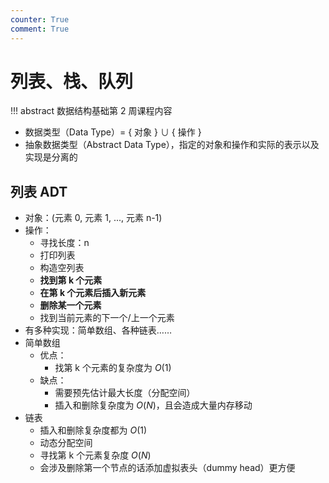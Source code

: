 ```yaml
---
counter: True
comment: True
---
```


# 列表、栈、队列

!!! abstract
    数据结构基础第 2 周课程内容

- 数据类型（Data Type）= { 对象 } ∪ { 操作 }
- 抽象数据类型（Abstract Data Type），指定的对象和操作和实际的表示以及实现是分离的

## 列表 ADT
- 对象：(元素 0, 元素 1, ..., 元素 n-1)
- 操作：
    - 寻找长度：n
    - 打印列表
    - 构造空列表
    - **找到第 k 个元素**
    - **在第 k 个元素后插入新元素**
    - **删除某一个元素**
    - 找到当前元素的下一个/上一个元素
- 有多种实现：简单数组、各种链表……
- 简单数组
    - 优点：
        - 找第 k 个元素的复杂度为 $O(1)$
    - 缺点：
        - 需要预先估计最大长度（分配空间）
        - 插入和删除复杂度为 $O(N)$，且会造成大量内存移动
- 链表
    - 插入和删除复杂度都为 $O(1)$
    - 动态分配空间
    - 寻找第 k 个元素复杂度 $O(N)$
    - 会涉及删除第一个节点的话添加虚拟表头（dummy head）更方便